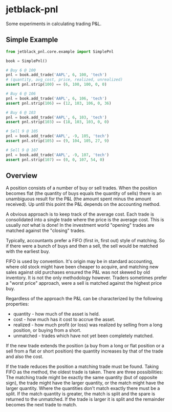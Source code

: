 # jetblack-pnl

Some experiments in calculating trading P&L.

## Simple Example

```python
from jetblack_pnl.core.example import SimplePnl

book = SimplePnl()

# Buy 6 @ 100
pnl = book.add_trade('AAPL', 6, 100, 'tech')
# (quantity, avg_cost, price, realized, unrealized)
assert pnl.strip(100) == (6, 100, 100, 0, 0)

# Buy 6 @ 106
pnl = book.add_trade('AAPL', 6, 106, 'tech')
assert pnl.strip(106) == (12, 103, 106, 0, 36)

# Buy 6 @ 103
pnl = book.add_trade('AAPL', 6, 103, 'tech')
assert pnl.strip(103) == (18, 103, 103, 0, 0)

# Sell 9 @ 105
pnl = book.add_trade('AAPL', -9, 105, 'tech')
assert pnl.strip(105) == (9, 104, 105, 27, 9)

# Sell 9 @ 107
pnl = book.add_trade('AAPL', -9, 107, 'tech')
assert pnl.strip(107) == (0, 0, 107, 54, 0)
```

## Overview

A position consists of a number of buy or sell trades. When the
position becomes flat (the quantity of buys equals the quantity of sells) there is
an unambiguous result for the P&L (the amount spent minus the amount received).
Up until this point the P&L depends on the accounting method.

A obvious approach is to keep track of the average cost. Each trade is consolidated
into a single trade where the price is the average cost. This is usually *not*
what is done! In the investment world "opening" trades are matched against
the "closing" trades.

Typically, accountants prefer a FIFO (first in, first out) style of matching.
So if there were a bunch of buys and then a sell, the sell would be matched with
the earliest buy.

FIFO is used by convention. It's origin may be in standard accounting, where old
stock might have been cheaper to acquire, and matching new sales against old
purchases ensured the P&L was not skewed by old inventory. It is not the only
methodology however. Traders sometimes prefer a "worst price" approach, were a
sell is matched against the highest price buy.

Regardless of the approach the P&L can be characterized by the following
properties:

* quantity - how much of the asset is held.
* cost - how much has it cost to accrue the asset.
* realized - how much profit (or loss) was realized by selling from a long
  position, or buying from a short.
* unmatched - trades which have not yet been completely matched.

If the new trade extends the position (a buy from a long or flat position or a
sell from a flat or short position) the quantity increases by that of the trade
and also the cost.

If the trade reduces the position a matching trade must be found. Taking FIFO
as the method, the oldest trade is taken. There are three possibilities: The
matching trade might be exactly the same quantity (but of opposite sign), the
trade might have the larger quantity, or the match might have the larger quantity.
Where the quantities don't match exactly there must be a split. If the match
quantity is greater, the match is split and the spare is returned to the unmatched.
If the trade is larger it is split and the remainder becomes the next trade to
match.
